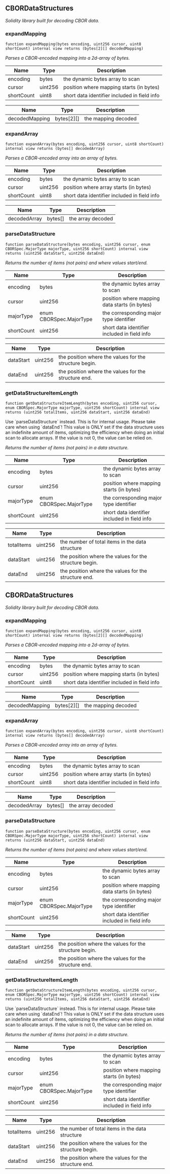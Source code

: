 

## CBORDataStructures

_Solidity library built for decoding CBOR data._

### expandMapping

```solidity
function expandMapping(bytes encoding, uint256 cursor, uint8 shortCount) internal view returns (bytes[2][] decodedMapping)
```

_Parses a CBOR-encoded mapping into a 2d-array of bytes._

| Name | Type | Description |
| ---- | ---- | ----------- |
| encoding | bytes | the dynamic bytes array to scan |
| cursor | uint256 | position where mapping starts (in bytes) |
| shortCount | uint8 | short data identifier included in field info |

| Name | Type | Description |
| ---- | ---- | ----------- |
| decodedMapping | bytes[2][] | the mapping decoded |

### expandArray

```solidity
function expandArray(bytes encoding, uint256 cursor, uint8 shortCount) internal view returns (bytes[] decodedArray)
```

_Parses a CBOR-encoded array into an array of bytes._

| Name | Type | Description |
| ---- | ---- | ----------- |
| encoding | bytes | the dynamic bytes array to scan |
| cursor | uint256 | position where array starts (in bytes) |
| shortCount | uint8 | short data identifier included in field info |

| Name | Type | Description |
| ---- | ---- | ----------- |
| decodedArray | bytes[] | the array decoded |

### parseDataStructure

```solidity
function parseDataStructure(bytes encoding, uint256 cursor, enum CBORSpec.MajorType majorType, uint256 shortCount) internal view returns (uint256 dataStart, uint256 dataEnd)
```

_Returns the number of items (not pairs) and where values start/end._

| Name | Type | Description |
| ---- | ---- | ----------- |
| encoding | bytes | the dynamic bytes array to scan |
| cursor | uint256 | position where mapping data starts (in bytes) |
| majorType | enum CBORSpec.MajorType | the corresponding major type identifier |
| shortCount | uint256 | short data identifier included in field info |

| Name | Type | Description |
| ---- | ---- | ----------- |
| dataStart | uint256 | the position where the values for the structure begin. |
| dataEnd | uint256 | the position where the values for the structure end. |

### getDataStructureItemLength

```solidity
function getDataStructureItemLength(bytes encoding, uint256 cursor, enum CBORSpec.MajorType majorType, uint256 shortCount) internal view returns (uint256 totalItems, uint256 dataStart, uint256 dataEnd)
```

Use &#x60;parseDataStructure&#x60; instead. This is for internal usage.
Please take care when using &#x60;dataEnd&#x60;! This value is ONLY set if the data
structure uses an indefinite amount of items, optimizing the efficiency when
doing an initial scan to allocate arrays. If the value is not 0, the value
can be relied on.

_Returns the number of items (not pairs) in a data structure._

| Name | Type | Description |
| ---- | ---- | ----------- |
| encoding | bytes | the dynamic bytes array to scan |
| cursor | uint256 | position where mapping starts (in bytes) |
| majorType | enum CBORSpec.MajorType | the corresponding major type identifier |
| shortCount | uint256 | short data identifier included in field info |

| Name | Type | Description |
| ---- | ---- | ----------- |
| totalItems | uint256 | the number of total items in the data structure |
| dataStart | uint256 | the position where the values for the structure begin. |
| dataEnd | uint256 | the position where the values for the structure end. |

## CBORDataStructures

_Solidity library built for decoding CBOR data._

### expandMapping

```solidity
function expandMapping(bytes encoding, uint256 cursor, uint8 shortCount) internal view returns (bytes[2][] decodedMapping)
```

_Parses a CBOR-encoded mapping into a 2d-array of bytes._

| Name | Type | Description |
| ---- | ---- | ----------- |
| encoding | bytes | the dynamic bytes array to scan |
| cursor | uint256 | position where mapping starts (in bytes) |
| shortCount | uint8 | short data identifier included in field info |

| Name | Type | Description |
| ---- | ---- | ----------- |
| decodedMapping | bytes[2][] | the mapping decoded |

### expandArray

```solidity
function expandArray(bytes encoding, uint256 cursor, uint8 shortCount) internal view returns (bytes[] decodedArray)
```

_Parses a CBOR-encoded array into an array of bytes._

| Name | Type | Description |
| ---- | ---- | ----------- |
| encoding | bytes | the dynamic bytes array to scan |
| cursor | uint256 | position where array starts (in bytes) |
| shortCount | uint8 | short data identifier included in field info |

| Name | Type | Description |
| ---- | ---- | ----------- |
| decodedArray | bytes[] | the array decoded |

### parseDataStructure

```solidity
function parseDataStructure(bytes encoding, uint256 cursor, enum CBORSpec.MajorType majorType, uint256 shortCount) internal view returns (uint256 dataStart, uint256 dataEnd)
```

_Returns the number of items (not pairs) and where values start/end._

| Name | Type | Description |
| ---- | ---- | ----------- |
| encoding | bytes | the dynamic bytes array to scan |
| cursor | uint256 | position where mapping data starts (in bytes) |
| majorType | enum CBORSpec.MajorType | the corresponding major type identifier |
| shortCount | uint256 | short data identifier included in field info |

| Name | Type | Description |
| ---- | ---- | ----------- |
| dataStart | uint256 | the position where the values for the structure begin. |
| dataEnd | uint256 | the position where the values for the structure end. |

### getDataStructureItemLength

```solidity
function getDataStructureItemLength(bytes encoding, uint256 cursor, enum CBORSpec.MajorType majorType, uint256 shortCount) internal view returns (uint256 totalItems, uint256 dataStart, uint256 dataEnd)
```

Use &#x60;parseDataStructure&#x60; instead. This is for internal usage.
Please take care when using &#x60;dataEnd&#x60;! This value is ONLY set if the data
structure uses an indefinite amount of items, optimizing the efficiency when
doing an initial scan to allocate arrays. If the value is not 0, the value
can be relied on.

_Returns the number of items (not pairs) in a data structure._

| Name | Type | Description |
| ---- | ---- | ----------- |
| encoding | bytes | the dynamic bytes array to scan |
| cursor | uint256 | position where mapping starts (in bytes) |
| majorType | enum CBORSpec.MajorType | the corresponding major type identifier |
| shortCount | uint256 | short data identifier included in field info |

| Name | Type | Description |
| ---- | ---- | ----------- |
| totalItems | uint256 | the number of total items in the data structure |
| dataStart | uint256 | the position where the values for the structure begin. |
| dataEnd | uint256 | the position where the values for the structure end. |

